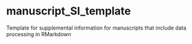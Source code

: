 # manuscript_SI_template
Template for supplemental information for manuscripts that include data processing in RMarkdown
